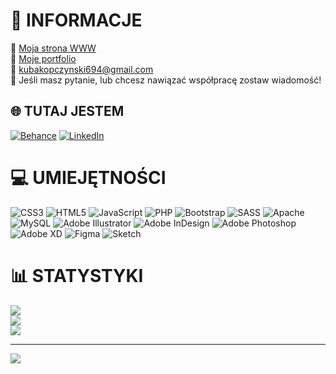 # 💫 INFORMACJE
🔭 <a href="jakubkopczynski.tk">Moja strona WWW</a><br>
🔭 <a href="https://github.com/kopczynskijakub/kopczynskijakub/projects?query=is%3Aopen">Moje portfolio</a><br>
👯 kubakopczynski694@gmail.com<br>
💬 Jeśli masz pytanie, lub chcesz nawiązać współpracę zostaw wiadomość!



## 🌐 TUTAJ JESTEM
[![Behance](https://img.shields.io/badge/Behance-1769ff?logo=behance&logoColor=white)](https://behance.net/kopczynskijakub) [![LinkedIn](https://img.shields.io/badge/LinkedIn-%230077B5.svg?logo=linkedin&logoColor=white)](https://linkedin.com/in/jakubkopczynski) 

# 💻 UMIEJĘTNOŚCI
![CSS3](https://img.shields.io/badge/css3-%231572B6.svg?style=for-the-badge&logo=css3&logoColor=white) ![HTML5](https://img.shields.io/badge/html5-%23E34F26.svg?style=for-the-badge&logo=html5&logoColor=white) ![JavaScript](https://img.shields.io/badge/javascript-%23323330.svg?style=for-the-badge&logo=javascript&logoColor=%23F7DF1E) ![PHP](https://img.shields.io/badge/php-%23777BB4.svg?style=for-the-badge&logo=php&logoColor=white) ![Bootstrap](https://img.shields.io/badge/bootstrap-%23563D7C.svg?style=for-the-badge&logo=bootstrap&logoColor=white) ![SASS](https://img.shields.io/badge/SASS-hotpink.svg?style=for-the-badge&logo=SASS&logoColor=white) ![Apache](https://img.shields.io/badge/apache-%23D42029.svg?style=for-the-badge&logo=apache&logoColor=white) ![MySQL](https://img.shields.io/badge/mysql-%2300f.svg?style=for-the-badge&logo=mysql&logoColor=white) ![Adobe Illustrator](https://img.shields.io/badge/adobeillustrator-%23FF9A00.svg?style=for-the-badge&logo=adobeillustrator&logoColor=white) ![Adobe InDesign](https://img.shields.io/badge/Adobe%20InDesign-49021F?style=for-the-badge&logo=adobeindesign&logoColor=white) ![Adobe Photoshop](https://img.shields.io/badge/adobephotoshop-%2331A8FF.svg?style=for-the-badge&logo=adobephotoshop&logoColor=white) ![Adobe XD](https://img.shields.io/badge/Adobe%20XD-470137?style=for-the-badge&logo=Adobe%20XD&logoColor=#FF61F6) 	![Figma](https://img.shields.io/badge/figma-%23F24E1E.svg?style=for-the-badge&logo=figma&logoColor=white) ![Sketch](https://img.shields.io/badge/Sketch-FFB387?style=for-the-badge&logo=sketch&logoColor=black)
# 📊 STATYSTYKI
![](https://github-readme-stats.vercel.app/api?username=kopczynskijakub&theme=dark&hide_border=false&include_all_commits=false&count_private=false)<br/>
![](https://github-readme-streak-stats.herokuapp.com/?user=kopczynskijakub&theme=dark&hide_border=false)<br/>
![](https://github-readme-stats.vercel.app/api/top-langs/?username=kopczynskijakub&theme=dark&hide_border=false&include_all_commits=false&count_private=false&layout=compact)

---
[![](https://visitcount.itsvg.in/api?id=kopczynskijakub&icon=0&color=0)](https://visitcount.itsvg.in)

<!-- Proudly created with GPRM ( https://gprm.itsvg.in ) -->
